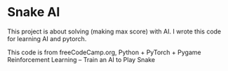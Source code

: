 # Snake AI
This project is about solving (making max score) with AI.
I wrote this code for learning AI and pytorch.

This code is from freeCodeCamp.org, Python + PyTorch + Pygame Reinforcement Learning – Train an AI to Play Snake
